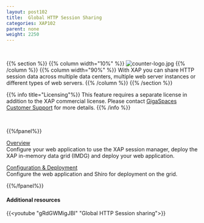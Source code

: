```yaml
---
layout: post102
title:  Global HTTP Session Sharing
categories: XAP102
parent: none
weight: 2250
---
```


<br>

{{% section %}}
{{% column width="10%" %}}
![counter-logo.jpg](/attachment_files/subject/httpsession.png)
{{% /column %}}
{{% column width="90%" %}}
With XAP you can share HTTP session data across multiple data centers, multiple web server instances or different types of web servers.
{{% /column %}}
{{% /section %}}

{{% info title="Licensing"%}}
This feature requires a separate license in addition to the XAP commercial license. Please contact [GigaSpaces Customer Support](http://www.gigaspaces.com/content/customer-support-services) for more details.
{{% /info %}}


<br>

{{%fpanel%}}

[Overview](./global-http-session-sharing.html)<br>
Configure your web application to use the XAP session manager, deploy the XAP in-memory data grid (IMDG) and deploy your web application.

[Configuration & Deployment](./global-http-session-sharing-configuration.html)<br>
Configure the web application and Shiro for deployment on the grid.

{{%/fpanel%}}





#### Additional resources

{{<youtube "gRdGWMigJBI" "Global HTTP Session sharing">}}
